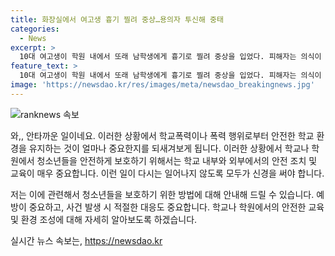 ```yaml
---
title: 화장실에서 여고생 흉기 찔려 중상…용의자 투신해 중태
categories:
  - News
excerpt: >
  10대 여고생이 학원 내에서 또래 남학생에게 흉기로 찔려 중상을 입었다. 피해자는 의식이 있으며 생명에 지장은 없는 것으로 알려졌다. 피의자는 범행 후 의식을 잃은 채 인근 아파트에서 발견되었고, 중태로 입원 중이다. 둘은 같은 학원을 다니는 사이로, 경찰은 자세한 사건 경위를 조사 중이다. (사진=경기남부경찰청 제공, 출처: 뉴스 기사)
feature_text: >
  10대 여고생이 학원 내에서 또래 남학생에게 흉기로 찔려 중상을 입었다. 피해자는 의식이 있으며 생명에 지장은 없는 것으로 알려졌다. 피의자는 범행 후 의식을 잃은 채 인근 아파트에서 발견되었고, 중태로 입원 중이다. 둘은 같은 학원을 다니는 사이로, 경찰은 자세한 사건 경위를 조사 중이다. (사진=경기남부경찰청 제공, 출처: 뉴스 기사)
image: 'https://newsdao.kr/res/images/meta/newsdao_breakingnews.jpg'
---
```


<p><img src="https://newsdao.kr/res/images/meta/newsdao_breakingnews.jpg" alt="ranknews 속보" /></p>

<p>와,, 안타까운 일이네요. 이러한 상황에서 학교폭력이나 폭력 행위로부터 안전한 학교 환경을 유지하는 것이 얼마나 중요한지를 되새겨보게 됩니다. 이러한 상황에서 학교나 학원에서 청소년들을 안전하게 보호하기 위해서는 학교 내부와 외부에서의 안전 조치 및 교육이 매우 중요합니다. 이런 일이 다시는 일어나지 않도록 모두가 신경을 써야 합니다. </p>

<p>저는 이에 관련해서 청소년들을 보호하기 위한 방법에 대해 안내해 드릴 수 있습니다. 예방이 중요하고, 사건 발생 시 적절한 대응도 중요합니다. 학교나 학원에서의 안전한 교육 및 환경 조성에 대해 자세히 알아보도록 하겠습니다. </p>
실시간 뉴스 속보는, <a href="https://newsdao.kr" rel="dofollow">https://newsdao.kr</a>


